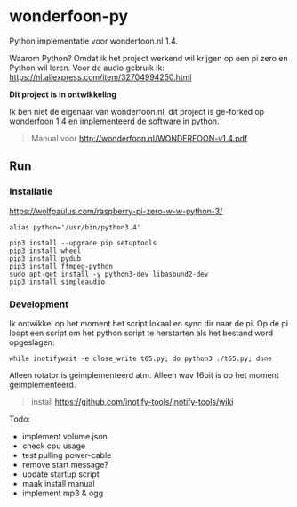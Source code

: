 # wonderfoon-py
Python implementatie voor wonderfoon.nl 1.4.

Waarom Python? Omdat ik het project werkend wil krijgen op een pi zero en Python wil leren.
Voor de audio gebruik ik: https://nl.aliexpress.com/item/32704994250.html

__Dit project is in ontwikkeling__

Ik ben niet de eigenaar van wonderfoon.nl, dit project is ge-forked op wonderfoon 1.4 en implementeerd de software in python.

> Manual voor http://wonderfoon.nl/WONDERFOON-v1.4.pdf

## Run

### Installatie

https://wolfpaulus.com/raspberry-pi-zero-w-w-python-3/

`alias python='/usr/bin/python3.4'`

```
pip3 install --upgrade pip setuptools
pip3 install wheel
pip3 install pydub
pip3 install ffmpeg-python
sudo apt-get install -y python3-dev libasound2-dev
pip3 install simpleaudio
```

### Development

Ik ontwikkel op het moment het script lokaal en sync dir naar de pi.
Op de pi loopt een script om het python script te herstarten als het bestand word opgeslagen:

`while inotifywait -e close_write t65.py; do python3 ./t65.py; done`

Alleen rotator is geimplementeerd atm.
Alleen wav 16bit is op het moment geimplementeerd.

> install https://github.com/inotify-tools/inotify-tools/wiki

Todo: 

- implement volume.json
- check cpu usage
- test pulling power-cable
- remove start message?
- update startup script
- maak install manual
- implement mp3 & ogg
